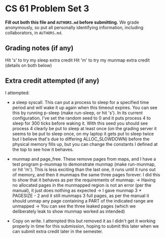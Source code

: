 CS 61 Problem Set 3
===================

**Fill out both this file and `AUTHORS.md` before submitting.** We grade
anonymously, so put all personally identifying information, including
collaborators, in `AUTHORS.md`.

Grading notes (if any)
----------------------
Hit 's' to try my sleep extra credit
Hit 'm' to try my munmap extra credit (details on both below)


Extra credit attempted (if any)
-------------------------------
I attempted:
 - a sleep syscall. This can put a process to sleep for a specified time period
   and will wake it up again when this timeout expires. You can see this by running p-sleep (make run-sleep, or hit 's').
   In its current configuration, I've set the random seed to 0 and it puts process 4 to sleep for 300 ticks
   before waking it. With this seed you should see process 4 clearly be put to sleep at least once (on the grading server it seems to be put to sleep once,
   on my laptop it gets put to sleep twice but I believe that's due to differing ALLOC_SLOWDOWN) before the physical memory
   fills up, but you can change the constants I defined at the top to see how it behaves.

 - munmap and page_free. These remove pages from maps, and I have a test program p-munmap to demonstrate munmap (make run-munmap, or hit 'm').
   This is less exciting than the last one, it runs until it runs out of memory, and then it munmaps the same three pages forever. I did this
   to show that it behaves as per the requirements of munmap:
    -> Having no allocated pages in the munmapped region is not an error (per the manual), it just does nothing as expected
    -> I gave munmap 3 * PAGESIZE - 2 and it still munmaps 3 full pages, as per  the manual it should unmap any page containing a PART of
       the indicated range are unmapped
    -> You can see the three leaked pages (which we deliberately leak to show munmap worked as intended)

 - Copy on write. I attempted this but removed it as I didn't get it working properly in time for this submission, hoping to submit this later
   when we can submit extra credit later in the semester.
